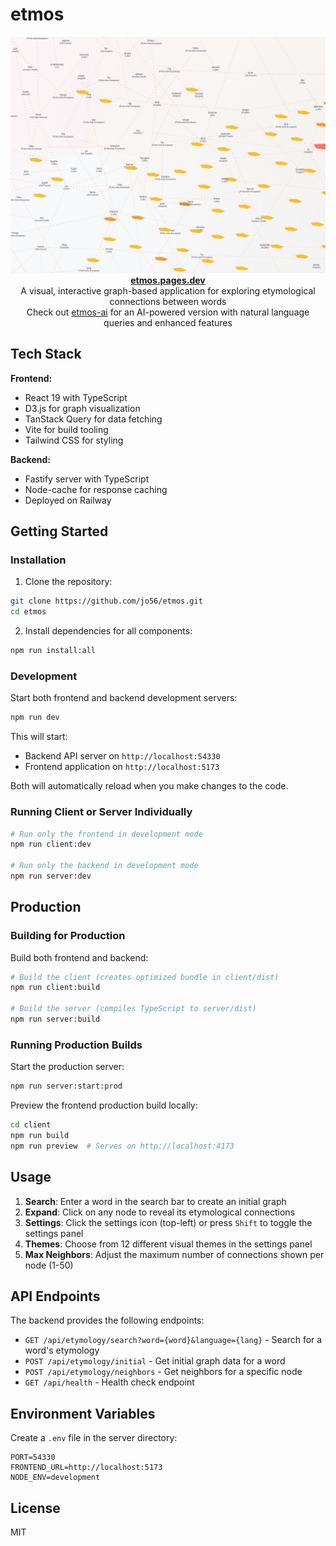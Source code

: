 # etmos

  <div align="center">
      <a href="https://etmos.pages.dev" target="_blank">
          <img src="assets/etmos-preview-4.png" alt="etmos preview">
      </a>
      <br>
      <a href="https://etmos.pages.dev" target="_blank">
          <b>etmos.pages.dev</b>
      </a>
    <br>
    A visual, interactive graph-based application for exploring etymological connections between words 
    <br>
    Check out <a href="https://github.com/jo56/etmos-ai" target="_blank">etmos-ai</a> for an AI-powered version with natural language queries and enhanced
      features
  </div>

## Tech Stack

**Frontend:**
- React 19 with TypeScript
- D3.js for graph visualization
- TanStack Query for data fetching
- Vite for build tooling
- Tailwind CSS for styling

**Backend:**
- Fastify server with TypeScript
- Node-cache for response caching
- Deployed on Railway

## Getting Started

### Installation

1. Clone the repository:
```bash
git clone https://github.com/jo56/etmos.git
cd etmos
```

2. Install dependencies for all components:
```bash
npm run install:all
```

### Development

Start both frontend and backend development servers:
```bash
npm run dev
```

This will start:
- Backend API server on `http://localhost:54330`
- Frontend application on `http://localhost:5173`

Both will automatically reload when you make changes to the code.

### Running Client or Server Individually

```bash
# Run only the frontend in development mode
npm run client:dev

# Run only the backend in development mode
npm run server:dev
```

## Production

### Building for Production

Build both frontend and backend:
```bash
# Build the client (creates optimized bundle in client/dist)
npm run client:build

# Build the server (compiles TypeScript to server/dist)
npm run server:build
```

### Running Production Builds

Start the production server:
```bash
npm run server:start:prod
```

Preview the frontend production build locally:
```bash
cd client
npm run build
npm run preview  # Serves on http://localhost:4173
```

## Usage

1. **Search**: Enter a word in the search bar to create an initial graph
2. **Expand**: Click on any node to reveal its etymological connections
3. **Settings**: Click the settings icon (top-left) or press `Shift` to toggle the settings panel
4. **Themes**: Choose from 12 different visual themes in the settings panel
5. **Max Neighbors**: Adjust the maximum number of connections shown per node (1-50)

## API Endpoints

The backend provides the following endpoints:

- `GET /api/etymology/search?word={word}&language={lang}` - Search for a word's etymology
- `POST /api/etymology/initial` - Get initial graph data for a word
- `POST /api/etymology/neighbors` - Get neighbors for a specific node
- `GET /api/health` - Health check endpoint

## Environment Variables

Create a `.env` file in the server directory:

```env
PORT=54330
FRONTEND_URL=http://localhost:5173
NODE_ENV=development
```

## License

MIT

